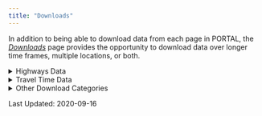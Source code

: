 ```yaml
---
title: "Downloads"
---
```

In addition to being able to download data from each page in PORTAL, the [_Downloads_](http://new.portal.its.pdx.edu:8080/downloads/) page provides the opportunity to download data over longer time frames, multiple locations, or both.

<details><summary>Highways Data</summary>
<p>

## Highways
Highway data can be downloaded from this section by selecting the start and end date of interest, days of week, format, highway of interest, and temporal resolution. Multiple highway sections can be downloaded at once by holding the ctrl key and clicking on the desired highway in the Highway menu.

This data is returned both by the Highways download form on the [_Downloads_](http://new.portal.its.pdx.edu:8080/downloads/) of the Portal website, and by the [_/highways/api/freewaydata_]({{ site.url }}{{ site.baseurl }}/documents/freewaydata/) endpoint of the API.

The following data are provided:

| Name          | Description                                                                         | Type                       | Example                     |
| ------------- | ----------------------------------------------------------------------------------- | -------------------------- | --------------------------- |
| starttime     | Starting time of the data                                                           | Date/Time Formatted String | 2020-05-11T00:00:00-07:00   |
| resolution    | Temporal Resolution of the data - valid resolutions are 20 seconds, 5 minutes, 15 minutes, 1 hour and 1 day | Time Formatted String | 01:00:00 |
| detector_id   | Detector ID along selected route                                                    | Integer                    | 100907                      |
| speed         | Average speed of vehicles passing the detector                                      | Float                      | 59.0                        |
| volume        | Number of vehicles per hour which pass the detector                                 | Integer                    | 16                          |
| occupancy     | Percentage of time cars are being detected                                          | Float                      | .88                         |
| countreadings |                                                                                     | Integer                    | 28                          |
| delay         | Vehicle Hours Traveled, minus the time it would take a vehicle to travel at the maximum permitted speed on a segment | Float     | 0.01        |
| traveltime    | The average amount of time for a vehicle to travel through a segment                | Float                      | 0.4                         |
| vht           | Vehicle Hours Traveled - the total hours traveled within a segment by all vehicles  | Float                      | 0.11                        |
| vmt           | Vehicle Miles Traveled - the total miles traveled on a segment by all vehicles      | Float                      | 6.24                        |

In order to calculate distance traveled, divide `vmt` by `volume`.

A tutorial on using the Highways function can be found [_here_]({{ site.url }}{{ site.baseurl }}/documents/highways/).

## Stations Metadata
Information on the individual stations in the network can be downloaded from this section; the `highwayid` attribute is used to join these values to Highways and Highway Metadata. The `stationid` attribute can be used to join these values to Detector Metadata.

This data is returned both by the Stations Metadata download form on the [_Downloads_](http://new.portal.its.pdx.edu:8080/downloads/) of the Portal website, and by the [_/highways/api/stationmetadata_]({{ site.url }}{{ site.baseurl }}/documents/stationmetadata) endpoint of the API.

The following data are provided:

| Name         | Description                                                                   | Type    | Example                              |
| ------------ | ----------------------------------------------------------------------------- | ------- | ------------------------------------ |
| stationid    | The unique station ID value of each station                                   | Integer | 3154                                 |
| highwayid    | The unique highway ID value of the highway on which the station is located    | Integer | 10                                   |
| milepost     | The mile post location of the station on the highway                          | Float   | 0.25                                 |
| locationtext | Description of the location of the station                                    | String  | Wilshire (2DS043) @ SB OR 217 MP0.25 |
| length       | Length of segment in miles                                                    | Float   | 0.185                                |
| numberlanes  | Number of lanes at the station - returned as an empty value in _most_ queries | Integer | (Null)                               |
| agencyid     | Station ID issued by agency maintaining the station                           | Integer | 321                                  |
| x_coord      | Longitude of station                                                          | Float   | -122.78043                           |
| y_coord      | Latitude of station                                                           | Float   | 45.50622                             |
| active_dates | Provided as a set of key: value pairs; lower indicates the initial active date of the station, upper indicates the date the station was deactivated | String | {""lower"": ""2014-04-29"", ""upper"": null, ""bounds"": ""[)""} |

An interactive map of all the stations in the network can be viewed [_here_]({{ site.url }}{{ site.baseurl }}/documents/stations/).

## Detector Metadata
Information on the individual detectors at each station can be downloaded from this section; the `highwayid` attribute is used to join these values to Highways and Highway Metadata. The `stationid` attribute can be used to join these values to Detector Metadata.

This data is returned both by the Detector Metadata download form on the [_Downloads_](http://new.portal.its.pdx.edu:8080/downloads/) of the Portal website, and by the [_/highways/api/stationmetadata_]({{ site.url }}{{ site.baseurl }}/documents/detectormetadata/) endpoint of the API.

The following data are provided:

| Name          | Description                                                                            | Type              | Example              |
| ------------- | -------------------------------------------------------------------------------------- | ----------------- | ---------------------|
| detectorid    | The unique detector ID value of each detector                                          | Integer           | 102017               |
| stationid     | The unique station ID of the station at which the detector is located                  | Integer           | 5207                 |
| highwayid     | The unique highway ID value of the highway on which the detector is located            | Integer           | 54                   |
| milepost      | The mile post location of the station on the highway                                   | Float             | 36.15                |
| detectortitle | Agency given name (if any), or repeat of id value                                      | String or Integer | 205es03615:\_MN___1  |
| lanenumber    | PORTAL lane number; 1 is the leftmost lane, regardless of agency jurisdiction          | Integer           | 1                    |
| agency_lane   | Agency issued lane number, where 1 is leftmost lane for ODOT, rightmost lane for WSDOT | Integer           | 1                    |
| active_dates  | Provided as a set of key: value pairs; lower indicates the initial active date of the station, upper indicates the date the station was deactivated | String | {""lower"": ""2017-04-06"", ""upper"": null, ""bounds"": ""[)""} |

An interactive map of all the stations in the network can be viewed [_here_]({{ site.url }}{{ site.baseurl }}/documents/stations/).

## Highways Metadata
Information on the highways in the system can be downloaded from this section.

This data is returned both by the Highways Metadata download form on the [_Downloads_](http://new.portal.its.pdx.edu:8080/downloads/) of the Portal Website, and by the [_/highways/api/highwaymetadata_]({{ site.url }}{{ site.baseurl }}/documents/highwaymetadata/) endpoint of the API.

The following data are provided:

| Name              | Description                                                    | Type    | Example         |
| ----------------- | -------------------------------------------------------------- | ------- | ----------------|
| highwayid         | The unique ID value of each highway                            | Integer | 616             |
| direction         | Cardinal direction of traffic flow (or CONST for construction) | String  | EAST            |
| highwayname       | Name of Highway                                                | String  | R2 Beltline Hwy |
| oppositehighwayid | ID of highway with opposite flow (or null value, if none)      | Integer | 617             |


</p>
</details>

<details><summary>Travel Time Data</summary>
<p>

## Aggregated Travel Time

This data is returned both by the Aggregated Travel Time download form on the [_Downloads_](http://new.portal.its.pdx.edu:8080/downloads/) of the Portal Website, and by the [_/traveltime/api/aggregatedsegmentcalcs_]({{ site.url }}{{ site.baseurl }}/documents/aggregatedsegmentcalcs/) endpoint of the API.

The following data are provided:

| Name                | Description                                                    | Type                           | Example                   |
| ------------------- | -------------------------------------------------------------- | ------------------------------ | ------------------------- |
| average_travel_time | Average travel time of segment in minutes                      | Float                          | 151.4                     |
| countreadings       | Sample Size                                                    | Integer                        | 5                         |
| id                  | Unique ID value of aggregation                                 | Integer                        | 2386933463                |
| resolution          | Temporal Resolution of the data - valid resolutions are 5 minutes or 1 hour | Time Formatted String | 00:05:00              |    
| segment_id          | Unique ID, used to join with segment inventory metadata        | Integer                        | 2264                      |
| starttime           | Start time of chosen resolution                                | Date and Time Formatted String | 2019-07-10T00:00:00-07:00 |

Some additional clarification for how travel times are calculated and used can be found on the[_Definitions_]({{ site.url }}{{ site.baseurl }}/documents/definitions/) page, under the Travel Time Page: Travel Time and General: Influence Area headers.

## Raw Travel Time

This data is returned both by the Raw Travel Time download form on the [_Downloads_](http://new.portal.its.pdx.edu:8080/downloads/) of the Portal Website, and by the [_/traveltime/api/segmentcalc_]({{ site.url }}{{ site.baseurl }}/documents/segmentcalc/) endpoint of the API.

The following data are provided:

| Name                               | Description                                                    | Type                           | Example                          |
| ---------------------------------- | -------------------------------------------------------------- | ------------------------------ | -------------------------------- |
| below_min_filter                   |                                                                | Integer                        | 0                                |
| calc_confidence_interval           |                                                                | Float                          | 47.62680841791146                |
| calc_variance                      |                                                                | Float                          | 1910.7777233115469               |
| exceeded_max_filter                | Number of returned data points which exceeded the max filter for the segment | Integer          | 0                                |
| segment_calc_time                  |                                                                | Date and Time Formatted String | 2019-07-15T08:10:13.870000-07:00 |
| segment_id                         | Unique ID of Highway Segment                                   | Integer                        | 2264                             |
| segment_travel_time                |                                                                | Integer                        | 250                              |
| std_deviation_calc_samples_removed | Number of samples removed from the data prior to return        | Integer                        | 3                                |
| std_deviation_filter_value         |                                                                | Float                          | 625.985307791092                 |

Some additional clarification for how travel times are calculated and used can be found on the[_Definitions_]({{ site.url }}{{ site.baseurl }}/documents/definitions/) page, under the Travel Time Page: Travel Time and General: Influence Area headers.

## Travel Time Segment Inventory
This data is returned both by the Travel Time Segment Inventory download form on the [_Downloads_](http://new.portal.its.pdx.edu:8080/downloads/) of the Portal Website, and by the [_/traveltime/api/seginventory_]({{ site.url }}{{ site.baseurl }}/documents/seginventory/) endpoint of the API.

The following data are provided:

| Name                          | Description                                                    | Type    | Example                             |
| ----------------------------- | -------------------------------------------------------------- | ------- | ----------------------------------- |
| active                        | Indicator of whether the segment is active in the system       | Boolean | true                                |
| beginning_dcu                 | ID value for DCU at start of segment                           | Integer | 535                                 |
| calculation_period            |                                                                | Integer | 10                                  |
| calculation_threshold         |                                                                | Integer | 30                                  |
| end_dcu                       | ID value for DCU at end of segment                             | Integer | 533                                 |
| minimum_lanes_reporting       | If beginning_dcu and end_dcu are present, this is a null value. Otherwise, it is 0.5 | Float             | 0.5 |
| minimum_samples               | Minimum number of samples required to produce a data point     | Integer | 3                                   |
| segment_id                    | Unique ID of Highway Segment                                   | Integer | 2667                                |
| segment_length                | Length of segment, as measured between beginning and end DCUs  | Integer | 100                                 |
| segment_maximum_filter        |                                                                | Integer | 1000                                |
| segment_minimum_filter        |                                                                | Integer | 10                                  |
| segment_name                  | Name of Segment                                                | String  | Powell Blvd EB at SE 8th to SE 33rd |
| segment_type                  |                                                                | Integer | 1                                   |
| source_system                 | TravelTime, DAC (Data Acquisition Component), ATMS, or null    | String  | TravelTime                          |
| standard_deviation_multiplier | The multiplier used in calculating standard deviation - typically 1.65 or 1.96 | Float   | 1.65                |
| standard_deviation_samples    |                                                                | Integer | 30                                  |
| station_id                    | Agency given name or ID value, null if none issued             | Integer | null                                |
| use_standard_deviation_filter |                                                                | Boolean | true                                |

## Travel Time DCU Inventory
This data is returned both by the Travel Time DCU Inventory download form on the [_Downloads_](http://new.portal.its.pdx.edu:8080/downloads/) of the Portal Website, and by the [_/traveltime/api/dcuinventory_]({{ site.url }}{{ site.baseurl }}/documents/dcuinventory/) endpoint of the API.

The following data are provided:

| Name               | Description                                                     | Type    | Example                |
| -------------------| --------------------------------------------------------------- | ------- | ---------------------- |
| active             | Indicator of whether the detector is active in the system       | Boolean | true                   |
| location_type      | Intersection or free flowing traffic                            | String  | Intersection           |
| dcu_id             | Unique ID value; if preceded by ```-```, if location_type is free flowing traffic | Integer | 556 |
| dcu_name           | Name of intersection, if location_type is intersection. Numeric, matching dcu_id, with name appended if location_type is free flowing fraffic | String | SW Beaverton Hillsdale Hwy at SW Capitol Hwy |
| geom.type          | Always Point, allowing for coordinate values.                   | String  | Point                  |
| geom.coordinates.0 | The longitude of the Point specifying the DCU                   | Float   | -122.69778             |
| geom.coordinates.1 | The latitude of the Point specifying the DCU                    | Float   | 45.47809               |
| longitude          | The longitude of the Point specifying the DCU                   | Float   | -122.69778             |
| latitude           | The latitude of the Point specifying the DCU                    | Float   | 45.47809               |
| highway            | Name of highway on which the detector is situated               | String  | B-H                    |
| roadway_number     |                                                                 | Integer | 1                      |
| milepoint          | Null for free flowing traffic. Float value for intersections    | Float   | 0.0                    |
| owner              | Agency name                                                     | String  | City of Portland       |

</p>
</details>

<details><summary>Other Download Categories</summary>
<p>
  
## Aggregated CLS
This data is returned both by the Aggregated CLS Data download form on the [_Downloads_](http://new.portal.its.pdx.edu:8080/downloads/) of the Portal Website, and by the [_/freight/api/aggregatedbindata_]({{ site.url }}{{ site.baseurl }}/documents/aggregatedbindata/) endpoint of the API.

The following data are provided:

| Name               | Description                                                        | Type                           | Example                   |
| ------------------ | ------------------------------------------------------------------ | ------------------------------ | ------------------------- |
| aggregated_records | Number of records sampled to created each data point               | Integer                        | 104                       |
| bin_count          | Count of vehicles by classification bin                            | Integer                        | 0                         |
| bin_type           | Description of classification bin - either length or speed         | String                         | length                    |
| bin_number         | Classification bin number. These Classifications can be seen in the next table | Integer            | 4                         |
| bin_resolution     | Temporal resolution of the data - valid resolutions are 15 minutes, 1 hour, or 1 day | Time Formatted String | 01:00:00         |
| bin_time           | The timestamp for the data value, to a granularity of 20 seconds   | Date and Time Formatted String | 2019-07-10T00:00:00-07:00 |
| id                 | The record id value used by the API framework                      | Integer                        | 938253264                 |
| lane               | Lane in which the data was collected. Lane 1 is the left most lane | Integer                        | 3                         |
| stationid          | Unique id value of the collection station; corresponds to the agencyid in the stations metadata | Integer | 54                  |


Bin Number Classifications:

|Bin Number | Vehicle Length |
|-----------|----------------|
|        1  |      0-20 ft.  |
|        2  |     20-35 ft.  |
|        3  |     35-60 ft.  |
|        4  |    60-120 ft.  |

More information about Vehicle Length data can be seen [_here._]({{ site.url }}{{ site.baseurl }}/documents/freight/).

## Voyage Volume
This data is returned both by the Voyage Volume download form on the [_Downloads_](http://new.portal.its.pdx.edu:8080/downloads/) of the Portal Website, and by the [_/arterial/api/voyagevolume_]({{ site.url }}{{ site.baseurl }}/documents/freewaydata/) endpoint of the API.

The following data are provided:

| Name               | Description                            | Type                                                               | Example                   |
| ------------------ | -------------------------------------- | ------------------------------------------------------------------ | ------------------------- |
| controller_id      | ID value of detector controller        | Integer                                                            | 4258                      |
| logtime            | Time slice of requested date range     | Date and Time Formatted String, including Start and End timestamps | 2017-01-03T00:07:00-08:00 |
| period             | Temporal Resolution in minutes - Data is currently only returned in 15 minute intervals | Integer           | 15                        |
| detector_1_volume  | Volume recorded by individual detector | Integer                                                            | 0                         |
| detector_2_volume  | Volume recorded by individual detector | Integer                                                            | 0                         |
| detector_3_volume  | Volume recorded by individual detector | Integer                                                            | 0                         |
| detector_4_volume  | Volume recorded by individual detector | Integer                                                            | 0                         |
| detector_5_volume  | Volume recorded by individual detector | Integer                                                            | 5                         |
| detector_6_volume  | Volume recorded by individual detector | Integer                                                            | 3                         |
| detector_7_volume  | Volume recorded by individual detector | Integer                                                            | 0                         |
| detector_8_volume  | Volume recorded by individual detector | Integer                                                            | 0                         |
| detector_9_volume  | Volume recorded by individual detector | Integer                                                            | 4                         |
| detector_10_volume | Volume recorded by individual detector | Integer                                                            | 4                         |
| detector_11_volume | Volume recorded by individual detector | Integer                                                            | 0                         |
| detector_12_volume | Volume recorded by individual detector | Integer                                                            | 0                         |
| detector_13_volume | Volume recorded by individual detector | Integer                                                            | 0                         |
| detector_14_volume | Volume recorded by individual detector | Integer                                                            | 0                         |
| detector_15_volume | Volume recorded by individual detector | Integer                                                            | 0                         |
| detector_16_volume | Volume recorded by individual detector | Integer                                                            | 0                         |
| detector_17_volume | Volume recorded by individual detector | Integer                                                            | 0                         |
| detector_18_volume | Volume recorded by individual detector | Integer                                                            | 0                         |
| detector_19_volume | Volume recorded by individual detector | Integer                                                            | 1                         |
| detector_20_volume | Volume recorded by individual detector | Integer                                                            | 1                         |
| detector_21_volume | Volume recorded by individual detector | Integer                                                            | 1                         |
| detector_22_volume | Volume recorded by individual detector | Integer                                                            | 0                         |
| detector_23_volume | Volume recorded by individual detector | Integer                                                            | 0                         |
| detector_24_volume | Volume recorded by individual detector | Integer                                                            | 2                         |
| detector_25_volume | Volume recorded by individual detector | Integer                                                            | 3                         |
| detector_26_volume | Volume recorded by individual detector | Integer                                                            | 0                         |
| detector_27_volume | Volume recorded by individual detector | Integer                                                            | 0                         |
| detector_28_volume | Volume recorded by individual detector | Integer                                                            | 0                         |
| detector_29_volume | Volume recorded by individual detector | Integer                                                            | 0                         |
| detector_30_volume | Volume recorded by individual detector | Integer                                                            | 0                         |
| detector_31_volume | Volume recorded by individual detector | Integer                                                            | 0                         |
| detector_32_volume | Volume recorded by individual detector | Integer                                                            | 0                         |

## Transit Quarterly Data
This data is returned both by the Transit Quarterly Data download form on the [_Downloads_](http://new.portal.its.pdx.edu:8080/downloads/) of the Portal Website, and by the [_/transit/downloadquarterlydata_]({{ site.url }}{{ site.baseurl }}/documents/downloadquarterlydata/) endpoint of the API.

The data is returned as a Zipped CSV file.  The data provided in the CSV file are as follows.

| Name               | Description                                                            | Type                           | Example                   |
| ------------------ | ---------------------------------------------------------------------- | ------------------------------ | ------------------------- |
| summary_begin_date | The start date of the fiscal quarter requested                         | Date and Time Formatted String | 02DEC2018:00:00:00        |
| route_number       | TriMet bus route number                                                | Integer                        | 2                         |
| direction          | 0 if departing from route origin, 1 if returning to route origin       | Integer                        | 0                         |
| service_key        |                                                                        | String                         | S                         |
| stop               | Number of stops made on route                                          | Integer                        | 100                       |
| location_id        | TriMet stop ID number                                                  | Integer                        | 9301                      |
| ons                | Number of riders embarking                                             | Integer                        | 121                       |
| offs               | Number of riders disembarking                                          | Integer                        | 2                         |
| total              | Aggregate of ons and offs                                              | Integer                        | 123                       |
| estimated_load     |                                                                        | Integer                        | 175                       |
| cumulative_ons     | Aggregate of ons over route history                                    | Integer                        | 176                       |
| cumulative_offs    | Aggregate of offs over route history                                   | Integer                        | 2                         |
| lifts              | Lift usages as a fraction of all stops in decimal notation             | Float                          | 0.6818181818              |

</p>
</details>



Last Updated: 2020-09-16
